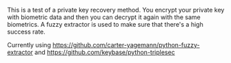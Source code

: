 This is a test of a private key recovery method. You encrypt your private key with biometric data and then you can decrypt it again with the same biometrics. A fuzzy extractor is used to make sure that there's a high success rate.

Currently using https://github.com/carter-yagemann/python-fuzzy-extractor and https://github.com/keybase/python-triplesec
